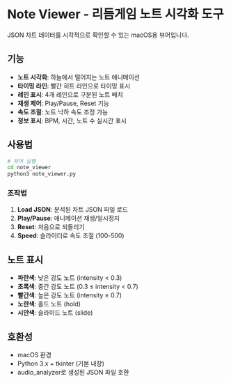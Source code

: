 # Note Viewer - 리듬게임 노트 시각화 도구

JSON 차트 데이터를 시각적으로 확인할 수 있는 macOS용 뷰어입니다.

## 기능

- **노트 시각화**: 하늘에서 떨어지는 노트 애니메이션
- **타이밍 라인**: 빨간 히트 라인으로 타이밍 표시
- **레인 표시**: 4개 레인으로 구분된 노트 배치
- **재생 제어**: Play/Pause, Reset 기능
- **속도 조절**: 노트 낙하 속도 조정 가능
- **정보 표시**: BPM, 시간, 노트 수 실시간 표시

## 사용법

```bash
# 뷰어 실행
cd note_viewer
python3 note_viewer.py
```

### 조작법

1. **Load JSON**: 분석된 차트 JSON 파일 로드
2. **Play/Pause**: 애니메이션 재생/일시정지
3. **Reset**: 처음으로 되돌리기
4. **Speed**: 슬라이더로 속도 조절 (100-500)

## 노트 표시

- **파란색**: 낮은 강도 노트 (intensity < 0.3)
- **초록색**: 중간 강도 노트 (0.3 ≤ intensity < 0.7)  
- **빨간색**: 높은 강도 노트 (intensity ≥ 0.7)
- **노란색**: 홀드 노트 (hold)
- **시안색**: 슬라이드 노트 (slide)

## 호환성

- macOS 환경
- Python 3.x + tkinter (기본 내장)
- audio_analyzer로 생성된 JSON 파일 호환